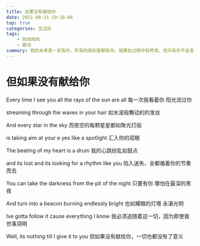 ```yaml
---
title: 如果没有献给你
date: 2021-08-31 19:16:04
top: true
categories: 生活区
tags:
    - 鸣鸣鸣鸣
    - 歌词
summary: 我的未来里一定有你，所有的规划里都有你。就算在过程中有修改，但只有你不会变。
---
```


# 但如果没有献给你

Every time I see you all the rays of the sun are all
每一次我看着你 阳光流过你

streaming through the waves in your hair 
如水波般舞动的的发丝


And every star in the sky 
而夜空的每颗星星都如聚光灯般

is taking aim at your e yes like a spotlight 
汇入你的双眼


The beating of my heart is a drum 
我的心跳纷乱如鼓点

and its lost and its looking for a rhythm like you 
陷入迷失，全都循着你的节奏而去


You can take the darkness from the pit of the night 
只要有你 哪怕在最深的黑夜

And turn into a beacon burning endlessly bright 
也如耀眼的灯塔 永湛光明


Ive gotta follow it cause everything I know 
我必须追随着这一切，因为即使我世事洞明

Well, its nothing till I give it to you 
但如果没有献给你，一切也都没有了意义